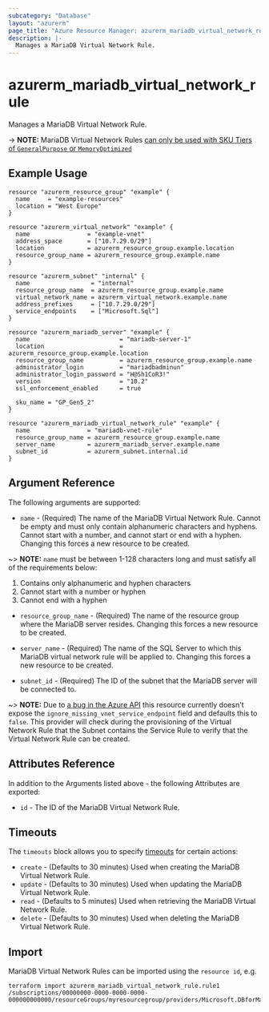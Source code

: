 ```yaml
---
subcategory: "Database"
layout: "azurerm"
page_title: "Azure Resource Manager: azurerm_mariadb_virtual_network_rule"
description: |-
  Manages a MariaDB Virtual Network Rule.
---
```


# azurerm_mariadb_virtual_network_rule

Manages a MariaDB Virtual Network Rule.

-> **NOTE:** MariaDB Virtual Network Rules [can only be used with SKU Tiers of `GeneralPurpose` or `MemoryOptimized`](https://docs.microsoft.com/azure/mariadb/concepts-data-access-security-vnet)

## Example Usage

```hcl
resource "azurerm_resource_group" "example" {
  name     = "example-resources"
  location = "West Europe"
}

resource "azurerm_virtual_network" "example" {
  name                = "example-vnet"
  address_space       = ["10.7.29.0/29"]
  location            = azurerm_resource_group.example.location
  resource_group_name = azurerm_resource_group.example.name
}

resource "azurerm_subnet" "internal" {
  name                 = "internal"
  resource_group_name  = azurerm_resource_group.example.name
  virtual_network_name = azurerm_virtual_network.example.name
  address_prefixes     = ["10.7.29.0/29"]
  service_endpoints    = ["Microsoft.Sql"]
}

resource "azurerm_mariadb_server" "example" {
  name                         = "mariadb-server-1"
  location                     = azurerm_resource_group.example.location
  resource_group_name          = azurerm_resource_group.example.name
  administrator_login          = "mariadbadminun"
  administrator_login_password = "H@Sh1CoR3!"
  version                      = "10.2"
  ssl_enforcement_enabled      = true

  sku_name = "GP_Gen5_2"
}

resource "azurerm_mariadb_virtual_network_rule" "example" {
  name                = "mariadb-vnet-rule"
  resource_group_name = azurerm_resource_group.example.name
  server_name         = azurerm_mariadb_server.example.name
  subnet_id           = azurerm_subnet.internal.id
}
```

## Argument Reference

The following arguments are supported:

* `name` - (Required) The name of the MariaDB Virtual Network Rule. Cannot be empty and must only contain alphanumeric characters and hyphens. Cannot start with a number, and cannot start or end with a hyphen. Changing this forces a new resource to be created.

~> **NOTE:** `name` must be between 1-128 characters long and must satisfy all of the requirements below:

1. Contains only alphanumeric and hyphen characters
2. Cannot start with a number or hyphen
3. Cannot end with a hyphen

* `resource_group_name` - (Required) The name of the resource group where the MariaDB server resides. Changing this forces a new resource to be created.

* `server_name` - (Required) The name of the SQL Server to which this MariaDB virtual network rule will be applied to. Changing this forces a new resource to be created.

* `subnet_id` - (Required) The ID of the subnet that the MariaDB server will be connected to.

~> **NOTE:** Due to [a bug in the Azure API](https://github.com/Azure/azure-rest-api-specs/issues/3719) this resource currently doesn't expose the `ignore_missing_vnet_service_endpoint` field and defaults this to `false`. This provider will check during the provisioning of the Virtual Network Rule that the Subnet contains the Service Rule to verify that the Virtual Network Rule can be created.

## Attributes Reference

In addition to the Arguments listed above - the following Attributes are exported:

* `id` - The ID of the MariaDB Virtual Network Rule.

## Timeouts

The `timeouts` block allows you to specify [timeouts](https://www.terraform.io/language/resources/syntax#operation-timeouts) for certain actions:

* `create` - (Defaults to 30 minutes) Used when creating the MariaDB Virtual Network Rule.
* `update` - (Defaults to 30 minutes) Used when updating the MariaDB Virtual Network Rule.
* `read` - (Defaults to 5 minutes) Used when retrieving the MariaDB Virtual Network Rule.
* `delete` - (Defaults to 30 minutes) Used when deleting the MariaDB Virtual Network Rule.

## Import

MariaDB Virtual Network Rules can be imported using the `resource id`, e.g.

```shell
terraform import azurerm_mariadb_virtual_network_rule.rule1 /subscriptions/00000000-0000-0000-0000-000000000000/resourceGroups/myresourcegroup/providers/Microsoft.DBforMariaDB/servers/myserver/virtualNetworkRules/vnetrulename
```
